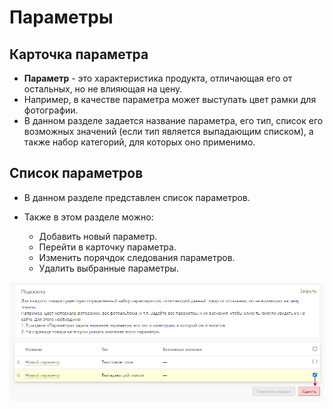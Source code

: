 # Параметры

## Карточка параметра
* **Параметр** - это характеристика продукта, отличающая его от остальных, но не влияющая на цену.
* Например, в качестве параметра может выступать цвет рамки для фотографии. 
* В данном разделе задается название параметра, его тип, список его возможных значений (если тип является выпадающим списком), а также набор категорий, для которых оно применимо.

## Список параметров
* В данном разделе представлен список параметров.

 * Также в этом разделе можно:
    + Добавить новый параметр.
    + Перейти в карточку параметра.
    + Изменить порячдок следования параметров.
    + Удалить выбранные параметры.
    
![](../_media/shop/shop18.png ':size=70%')